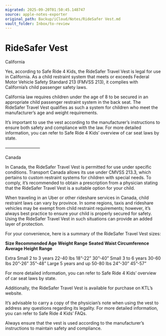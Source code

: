 ```yaml
---
migrated: 2025-09-20T01:50:45.148747
source: apple-notes-exporter
original_path: Backup/iCloud/Notes/RideSafer Vest.md
vault_folder: Inbox/to-review
---
```

# RideSafer Vest

California 

Yes, according to Safe Ride 4 Kids, the RideSafer Travel Vest is legal for use in California. As a child restraint system that meets or exceeds Federal Motor Vehicle Safety Standard 213 (FMVSS 213), it complies with California’s child passenger safety laws. 

California law requires children under the age of 8 to be secured in an appropriate child passenger restraint system in the back seat. The RideSafer Travel Vest qualifies as such a system for children who meet the manufacturer’s age and weight requirements. 

It’s important to use the vest according to the manufacturer’s instructions to ensure both safety and compliance with the law. For more detailed information, you can refer to Safe Ride 4 Kids’ overview of car seat laws by state. 

————————

Canada

In Canada, the RideSafer Travel Vest is permitted for use under specific conditions. Transport Canada allows its use under CMVSS 213.3, which pertains to custom restraint systems for children with special needs. To comply, it’s recommended to obtain a prescription from a physician stating that the RideSafer Travel Vest is a suitable option for your child. 

When traveling in an Uber or other rideshare services in Canada, child restraint laws can vary by province. In some regions, taxis and rideshare vehicles may be exempt from child restraint requirements; however, it’s always best practice to ensure your child is properly secured for safety. Using the RideSafer Travel Vest in such situations can provide an added layer of protection.

For your convenience, here is a summary of the RideSafer Travel Vest sizes:

**Size**	**Recommended Age**	**Weight Range**	**Seated Waist Circumference**	**Average Height Range**

Extra Small	2 to 3 years	22-40 lbs	18”-22”	30”-40”
Small	3 to 6 years	30-60 lbs	20”-26”	35”-48”
Large	5 years and up	50-80 lbs	24”-30”	45”-57”

For more detailed information, you can refer to Safe Ride 4 Kids’ overview of car seat laws by state. 

Additionally, the RideSafer Travel Vest is available for purchase on KTL’s website. 

It’s advisable to carry a copy of the physician’s note when using the vest to address any questions regarding its legality. For more detailed information, you can refer to Safe Ride 4 Kids’ FAQs. 

Always ensure that the vest is used according to the manufacturer’s instructions to maintain safety and compliance.
